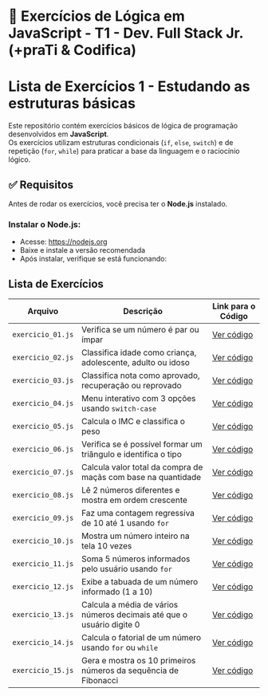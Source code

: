 # 🧠 Exercícios de Lógica em JavaScript - T1 - Dev. Full Stack Jr. (+praTi & Codifica)

# Lista de Exercícios 1 - Estudando as estruturas básicas

Este repositório contém exercícios básicos de lógica de programação desenvolvidos em **JavaScript**.  
Os exercícios utilizam estruturas condicionais (`if`, `else`, `switch`) e de repetição (`for`, `while`) para praticar a base da linguagem e o raciocínio lógico.

## ✅ Requisitos

Antes de rodar os exercícios, você precisa ter o **Node.js** instalado.

### Instalar o Node.js:

- Acesse: https://nodejs.org
- Baixe e instale a versão recomendada
- Após instalar, verifique se está funcionando:

## Lista de Exercícios

| Arquivo           | Descrição                                                             | Link para o Código
| ----------------- | --------------------------------------------------------------------- | ----------------------
| `exercicio_01.js` | Verifica se um número é par ou ímpar                                  | [Ver código](https://github.com/RenatoDEV87/Verifique-se-um-numero-e-par-ou-impar)
| `exercicio_02.js` | Classifica idade como criança, adolescente, adulto ou idoso           | [Ver código](https://github.com/RenatoDEV87/classifica-a-idade-de-uma-pessoa-em-categorias)
| `exercicio_03.js` | Classifica nota como aprovado, recuperação ou reprovado               | [Ver código](https://github.com/RenatoDEV87/Classificacao-de-Nota)
| `exercicio_04.js` | Menu interativo com 3 opções usando `switch-case`                     | [Ver código](https://github.com/RenatoDEV87/Menu-Interativo-com-switch-case)
| `exercicio_05.js` | Calcula o IMC e classifica o peso                                     | [Ver código](https://github.com/RenatoDEV87/Calculo-do-IMC-com-if-else)
| `exercicio_06.js` | Verifica se é possível formar um triângulo e identifica o tipo        | [Ver código](https://github.com/RenatoDEV87/Verificar-e-classificar-triangulo)
| `exercicio_07.js` | Calcula valor total da compra de maçãs com base na quantidade         | [Ver código](https://github.com/RenatoDEV87/Calculo-do-valor-total-das-macas)
| `exercicio_08.js` | Lê 2 números diferentes e mostra em ordem crescente                   | [Ver código](https://github.com/RenatoDEV87/Ordenar-dois-numeros-em-ordem-crescente)
| `exercicio_09.js` | Faz uma contagem regressiva de 10 até 1 usando `for`                  | [Ver código](https://github.com/RenatoDEV87/Contagem-regressiva-de-10-ate-1-com-for)
| `exercicio_10.js` | Mostra um número inteiro na tela 10 vezes                             | [Ver código](https://github.com/RenatoDEV87/Mostrar-um-numero-inteiro-10-vezes)
| `exercicio_11.js` | Soma 5 números informados pelo usuário usando `for`                   | [Ver código](https://github.com/RenatoDEV87/Soma_cinco_numeros)
| `exercicio_12.js` | Exibe a tabuada de um número informado (1 a 10)                       | [Ver código](https://github.com/RenatoDEV87/Tabuada)
| `exercicio_13.js` | Calcula a média de vários números decimais até que o usuário digite 0 | [Ver código](https://github.com/RenatoDEV87/Media_numeros)
| `exercicio_14.js` | Calcula o fatorial de um número usando `for` ou `while`               | [Ver código](https://github.com/RenatoDEV87/Fatorial)
| `exercicio_15.js` | Gera e mostra os 10 primeiros números da sequência de Fibonacci       | [Ver código](https://github.com/RenatoDEV87/Fibonacci)

